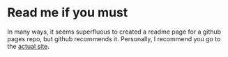 # Read me if you must
In many ways, it seems superfluous to created a readme page for a github pages repo, but github 
recommends it. Personally, I recommend you go to the [actual site](jake-bladt.github.io).
